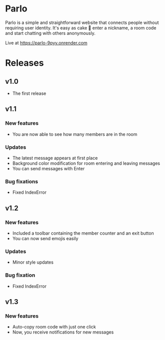# Parlo
Parlo is a simple and straightforward website that connects people without requiring user identity. It's easy as cake 🍰 enter a nickname, a room code and start chatting with others anonymously.

Live at https://parlo-9pyv.onrender.com

# Releases
## v1.0
+ The first release

## v1.1
### New features
+ You are now able to see how many members are in the room

### Updates
+ The latest message appears at first place
+ Background color modification for room entering and leaving messages
+ You can send messages with Enter

### Bug fixations
+ Fixed IndexError

## v1.2
### New features
+ Included a toolbar containing the member counter and an exit button
+ You can now send emojis easily

### Updates
+ Minor style updates

### Bug fixation
+ Fixed IndexError

## v1.3
### New features
+ Auto-copy room code with just one click
+ Now, you receive notifications for new messages
